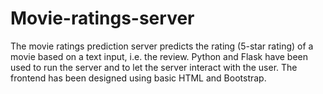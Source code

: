 # Movie-ratings-server

The movie ratings prediction server predicts the rating (5-star rating) of a movie based on a text input, i.e. the review.
Python and Flask have been used to run the server and to let the server interact with the user. The frontend has been designed using
basic HTML and Bootstrap.
